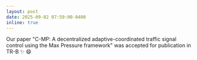 ```yaml
---
layout: post
date: 2025-09-02 07:59:00-0400
inline: true
---
```


Our paper "C-MP: A decentralized adaptive-coordinated traffic signal control using the Max Pressure framework" was accepted for publication in TR-B :sparkles: :smile:
